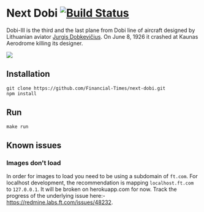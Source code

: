 # Next Dobi [![Build Status](https://travis-ci.org/Financial-Times/next-dobi.svg?branch=master)](https://travis-ci.org/Financial-Times/next-dobi)

Dobi-III is the third and the last plane from Dobi line of aircraft designed by Lithuanian aviator [Jurgis Dobkevičius](http://en.wikipedia.org/wiki/Jurgis_Dobkevi%C4%8Dius). On June 8, 1926 it crashed at Kaunas Aerodrome killing its designer.

![](http://upload.wikimedia.org/wikipedia/commons/6/6e/Jurgis_Dobkevi%C4%8Dius.jpg)

## Installation

```
git clone https://github.com/Financial-Times/next-dobi.git
npm install
```

## Run

```
make run
```

## Known issues

### Images don't load

In order for images to load you need to be using a subdomain of `ft.com`.  For localhost development, the recommendation is mapping `localhost.ft.com` to `127.0.0.1`.  It will be broken on herokuapp.com for now.  Track the progress of the underlying issue here:- https://redmine.labs.ft.com/issues/48232.
